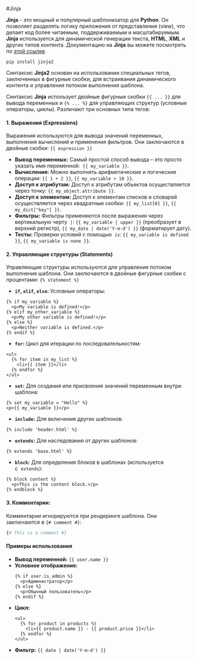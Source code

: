 #Jinja

**Jinja** - это мощный и популярный шаблонизатор для **Python**. Он позволяет разделять логику приложения от представления (view), что делает код более читаемым, поддерживаемым и масштабируемым. **Jinja**  используется для динамической генерации текста, **HTML**, **XML** и других типов контента. Документацию на **Jinja** вы можете посмотреть по [этой ссылке](https://jinja.palletsprojects.com/en/3.0.x/templates/#).
```terminal
pip install jinja2
```

Синтаксис **Jinja2** основан на использовании специальных тегов, заключенных в фигурные скобки, для встраивания динамического контента и управления потоком выполнения шаблона.

Синтаксис **Jinja** использует двойные фигурные скобки `{{ ... }}` для вывода переменных и `{% ... %}` для управляющих структур (условные операторы, циклы). Различают три основных типа тегов:
#### 1. Выражения (Expressions)
Выражения используются для вывода значений переменных, выполнения вычислений и применения фильтров. Они заключаются в двойные скобки: `{{ expression }}`
- **Вывод переменных:** Самый простой способ вывода – это просто указать имя переменной:  `{{ my_variable }}`.
- **Вычисления:** Можно выполнять арифметические и логические операции: `{{ 1 + 2 }}`, `{{ my_variable > 10 }}`.
- **Доступ к атрибутам:** Доступ к атрибутам объектов осуществляется через точку: `{{ my_object.attribute }}`.
- **Доступ к элементам:** Доступ к элементам списков и словарей осуществляется через квадратные скобки: `{{ my_list[0] }}`, `{{ my_dict["key"] }}`.
- **Фильтры:** Фильтры применяются после выражения через вертикальную черту  `|`: `{{ my_variable | upper }}` (преобразует в верхний регистр), `{{ my_date | date('Y-m-d') }}` (форматирует дату).
- **Тесты:** Проверки условий с помощью  `is`: `{{ my_variable is defined }}`, `{{ my_variable is none }}`.
#### 2. Управляющие структуры (Statements)
Управляющие структуры используются для управления потоком выполнения шаблона. Они заключаются в двойные фигурные скобки с процентами: `{% statement %}`
- **`if`, `elif`, `else`:** Условные операторы:
```django
{% if my_variable %}
  <p>My variable is defined!</p>
{% elif my_other_variable %}
  <p>My other variable is defined!</p>
{% else %}
  <p>Neither variable is defined.</p>
{% endif %}
```
- **`for`:** Цикл для итерации по последовательностям:
```django
<ul>
  {% for item in my_list %}
    <li>{{ item }}</li>
  {% endfor %}
</ul>
```
- **`set`:** Для создания или присвоения значений переменным внутри шаблона:
```django
{% set my_variable = "Hello" %}
<p>{{ my_variable }}</p>
```
- **`include`:** Для включения других шаблонов:
```django
{% include 'header.html' %}
```
- **`extends`:** Для наследования от других шаблонов:
```django
{% extends 'base.html' %}
```
- **`block`:** Для определения блоков в шаблонах (используется с  `extends`):
```django
{% block content %}
  <p>This is the content block.</p>
{% endblock %}
```
#### 3. Комментарии:
Комментарии игнорируются при рендеринге шаблона. Они заключаются в `{# comment #}`:
```graphql
{# This is a comment #}
```
#### Примеры использования
- **Вывод переменной:** `{{ user.name }}`
- **Условное отображение:**
    ```django
    {% if user.is_admin %}
      <p>Администратор</p>
    {% else %}
      <p>Обычный пользователь</p>
    {% endif %}
    ```
- **Цикл:**
    ```django
    <ul>
      {% for product in products %}
        <li>{{ product.name }} - {{ product.price }}</li>
      {% endfor %}
    </ul>
    ```
- **Фильтр:** `{{ date | date('Y-m-d') }}`
